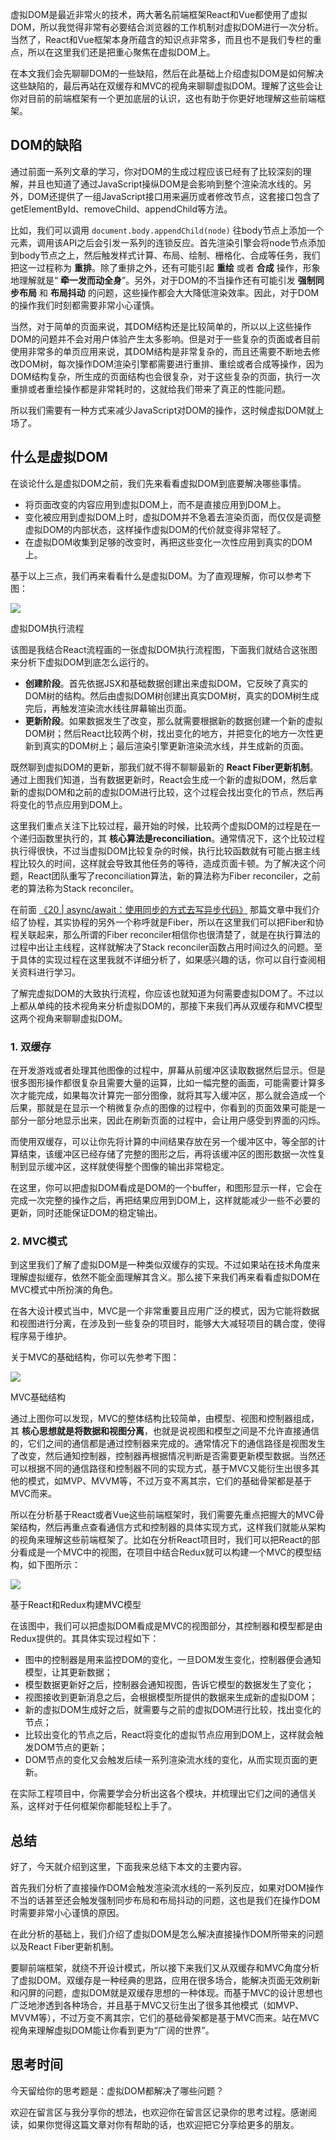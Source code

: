 虚拟DOM是最近非常火的技术，两大著名前端框架React和Vue都使用了虚拟DOM，所以我觉得非常有必要结合浏览器的工作机制对虚拟DOM进行一次分析。当然了，React和Vue框架本身所蕴含的知识点非常多，而且也不是我们专栏的重点，所以在这里我们还是把重心聚焦在虚拟DOM上。

在本文我们会先聊聊DOM的一些缺陷，然后在此基础上介绍虚拟DOM是如何解决这些缺陷的，最后再站在双缓存和MVC的视角来聊聊虚拟DOM。理解了这些会让你对目前的前端框架有一个更加底层的认识，这也有助于你更好地理解这些前端框架。

## DOM的缺陷

通过前面一系列文章的学习，你对DOM的生成过程应该已经有了比较深刻的理解，并且也知道了通过JavaScript操纵DOM是会影响到整个渲染流水线的。另外，DOM还提供了一组JavaScript接口用来遍历或者修改节点，这套接口包含了getElementById、removeChild、appendChild等方法。

比如，我们可以调用 `document.body.appendChild(node)` 往body节点上添加一个元素，调用该API之后会引发一系列的连锁反应。首先渲染引擎会将node节点添加到body节点之上，然后触发样式计算、布局、绘制、栅格化、合成等任务，我们把这一过程称为 **重排**。除了重排之外，还有可能引起 **重绘** 或者 **合成** 操作，形象地理解就是“ **牵一发而动全身**”。另外，对于DOM的不当操作还有可能引发 **强制同步布局** 和 **布局抖动** 的问题，这些操作都会大大降低渲染效率。因此，对于DOM的操作我们时刻都需要非常小心谨慎。

当然，对于简单的页面来说，其DOM结构还是比较简单的，所以以上这些操作DOM的问题并不会对用户体验产生太多影响。但是对于一些复杂的页面或者目前使用非常多的单页应用来说，其DOM结构是非常复杂的，而且还需要不断地去修改DOM树，每次操作DOM渲染引擎都需要进行重排、重绘或者合成等操作，因为DOM结构复杂，所生成的页面结构也会很复杂，对于这些复杂的页面，执行一次重排或者重绘操作都是非常耗时的，这就给我们带来了真正的性能问题。

所以我们需要有一种方式来减少JavaScript对DOM的操作，这时候虚拟DOM就上场了。

## 什么是虚拟DOM

在谈论什么是虚拟DOM之前，我们先来看看虚拟DOM到底要解决哪些事情。

- 将页面改变的内容应用到虚拟DOM上，而不是直接应用到DOM上。
- 变化被应用到虚拟DOM上时，虚拟DOM并不急着去渲染页面，而仅仅是调整虚拟DOM的内部状态，这样操作虚拟DOM的代价就变得非常轻了。
- 在虚拟DOM收集到足够的改变时，再把这些变化一次性应用到真实的DOM上。

基于以上三点，我们再来看看什么是虚拟DOM。为了直观理解，你可以参考下图：

![](https://static001.geekbang.org/resource/image/cf/90/cf2089ad62af94881757c2f2de277890.png?wh=1142*368)

虚拟DOM执行流程

该图是我结合React流程画的一张虚拟DOM执行流程图，下面我们就结合这张图来分析下虚拟DOM到底怎么运行的。

- **创建阶段**。首先依据JSX和基础数据创建出来虚拟DOM，它反映了真实的DOM树的结构。然后由虚拟DOM树创建出真实DOM树，真实的DOM树生成完后，再触发渲染流水线往屏幕输出页面。
- **更新阶段**。如果数据发生了改变，那么就需要根据新的数据创建一个新的虚拟DOM树；然后React比较两个树，找出变化的地方，并把变化的地方一次性更新到真实的DOM树上；最后渲染引擎更新渲染流水线，并生成新的页面。

既然聊到虚拟DOM的更新，那我们就不得不聊聊最新的 **React Fiber更新机制**。通过上图我们知道，当有数据更新时，React会生成一个新的虚拟DOM，然后拿新的虚拟DOM和之前的虚拟DOM进行比较，这个过程会找出变化的节点，然后再将变化的节点应用到DOM上。

这里我们重点关注下比较过程，最开始的时候，比较两个虚拟DOM的过程是在一个递归函数里执行的，其 **核心算法是reconciliation**。通常情况下，这个比较过程执行得很快，不过当虚拟DOM比较复杂的时候，执行比较函数就有可能占据主线程比较久的时间，这样就会导致其他任务的等待，造成页面卡顿。为了解决这个问题，React团队重写了reconciliation算法，新的算法称为Fiber reconciler，之前老的算法称为Stack reconciler。

在前面 [《20 \| async/await：使用同步的方式去写异步代码》](https://time.geekbang.org/column/article/137827) 那篇文章中我们介绍了协程，其实协程的另外一个称呼就是Fiber，所以在这里我们可以把Fiber和协程关联起来，那么所谓的Fiber reconciler相信你也很清楚了，就是在执行算法的过程中出让主线程，这样就解决了Stack reconciler函数占用时间过久的问题。至于具体的实现过程在这里我就不详细分析了，如果感兴趣的话，你可以自行查阅相关资料进行学习。

了解完虚拟DOM的大致执行流程，你应该也就知道为何需要虚拟DOM了。不过以上都从单纯的技术视角来分析虚拟DOM的，那接下来我们再从双缓存和MVC模型这两个视角来聊聊虚拟DOM。

### 1\. 双缓存

在开发游戏或者处理其他图像的过程中，屏幕从前缓冲区读取数据然后显示。但是很多图形操作都很复杂且需要大量的运算，比如一幅完整的画面，可能需要计算多次才能完成，如果每次计算完一部分图像，就将其写入缓冲区，那么就会造成一个后果，那就是在显示一个稍微复杂点的图像的过程中，你看到的页面效果可能是一部分一部分地显示出来，因此在刷新页面的过程中，会让用户感受到界面的闪烁。

而使用双缓存，可以让你先将计算的中间结果存放在另一个缓冲区中，等全部的计算结束，该缓冲区已经存储了完整的图形之后，再将该缓冲区的图形数据一次性复制到显示缓冲区，这样就使得整个图像的输出非常稳定。

在这里，你可以把虚拟DOM看成是DOM的一个buffer，和图形显示一样，它会在完成一次完整的操作之后，再把结果应用到DOM上，这样就能减少一些不必要的更新，同时还能保证DOM的稳定输出。

### 2\. MVC模式

到这里我们了解了虚拟DOM是一种类似双缓存的实现。不过如果站在技术角度来理解虚拟缓存，依然不能全面理解其含义。那么接下来我们再来看看虚拟DOM在MVC模式中所扮演的角色。

在各大设计模式当中，MVC是一个非常重要且应用广泛的模式，因为它能将数据和视图进行分离，在涉及到一些复杂的项目时，能够大大减轻项目的耦合度，使得程序易于维护。

关于MVC的基础结构，你可以先参考下图：

![](https://static001.geekbang.org/resource/image/4c/a6/4c03b5882878dcce2df01c1e2e8db8a6.png?wh=1142*617)

MVC基础结构

通过上图你可以发现，MVC的整体结构比较简单，由模型、视图和控制器组成，其 **核心思想就是将数据和视图分离**，也就是说视图和模型之间是不允许直接通信的，它们之间的通信都是通过控制器来完成的。通常情况下的通信路径是视图发生了改变，然后通知控制器，控制器再根据情况判断是否需要更新模型数据。当然还可以根据不同的通信路径和控制器不同的实现方式，基于MVC又能衍生出很多其他的模式，如MVP、MVVM等，不过万变不离其宗，它们的基础骨架都是基于MVC而来。

所以在分析基于React或者Vue这些前端框架时，我们需要先重点把握大的MVC骨架结构，然后再重点查看通信方式和控制器的具体实现方式，这样我们就能从架构的视角来理解这些前端框架了。比如在分析React项目时，我们可以把React的部分看成是一个MVC中的视图，在项目中结合Redux就可以构建一个MVC的模型结构，如下图所示：

![](https://static001.geekbang.org/resource/image/e0/03/e024ba6c212a1d6bfa01b327e987e103.png?wh=1142*400)

基于React和Redux构建MVC模型

在该图中，我们可以把虚拟DOM看成是MVC的视图部分，其控制器和模型都是由Redux提供的。其具体实现过程如下：

- 图中的控制器是用来监控DOM的变化，一旦DOM发生变化，控制器便会通知模型，让其更新数据；
- 模型数据更新好之后，控制器会通知视图，告诉它模型的数据发生了变化；
- 视图接收到更新消息之后，会根据模型所提供的数据来生成新的虚拟DOM；
- 新的虚拟DOM生成好之后，就需要与之前的虚拟DOM进行比较，找出变化的节点；
- 比较出变化的节点之后，React将变化的虚拟节点应用到DOM上，这样就会触发DOM节点的更新；
- DOM节点的变化又会触发后续一系列渲染流水线的变化，从而实现页面的更新。

在实际工程项目中，你需要学会分析出这各个模块，并梳理出它们之间的通信关系，这样对于任何框架你都能轻松上手了。

## 总结

好了，今天就介绍到这里，下面我来总结下本文的主要内容。

首先我们分析了直接操作DOM会触发渲染流水线的一系列反应，如果对DOM操作不当的话甚至还会触发强制同步布局和布局抖动的问题，这也是我们在操作DOM时需要非常小心谨慎的原因。

在此分析的基础上，我们介绍了虚拟DOM是怎么解决直接操作DOM所带来的问题以及React Fiber更新机制。

要聊前端框架，就绕不开设计模式，所以接下来我们又从双缓存和MVC角度分析了虚拟DOM。双缓存是一种经典的思路，应用在很多场合，能解决页面无效刷新和闪屏的问题，虚拟DOM就是双缓存思想的一种体现。而基于MVC的设计思想也广泛地渗透到各种场合，并且基于MVC又衍生出了很多其他模式（如MVP、MVVM等），不过万变不离其宗，它们的基础骨架都是基于MVC而来。站在MVC视角来理解虚拟DOM能让你看到更为“广阔的世界”。

## 思考时间

今天留给你的思考题是：虚拟DOM都解决了哪些问题？

欢迎在留言区与我分享你的想法，也欢迎你在留言区记录你的思考过程。感谢阅读，如果你觉得这篇文章对你有帮助的话，也欢迎把它分享给更多的朋友。